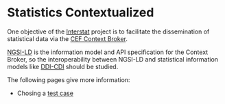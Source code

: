 # Statistics Contextualized

One objective of the [Interstat](https://cef-interstat.eu/) project is to facilitate the dissemination of statistical data via the [CEF Context Broker](https://ec.europa.eu/cefdigital/wiki/display/CEFDIGITAL/Context+Broker).

[NGSI-LD](https://en.wikipedia.org/wiki/NGSI-LD) is the information model and API specification for the Context Broker, so the interoperability between NGSI-LD and statistical information models like [DDI-CDI](https://ddialliance.org/announcement/public-review-ddi-cross-domain-integration-ddi-cdi) should be studied.

The following pages give more information:

* Chosing a [test case](test-case.md)